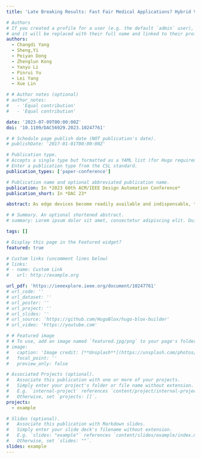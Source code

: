 ```yaml
---
title: 'Late Breaking Results: Fast Fair Medical Applications? Hybrid Vision Models Achieve the Fairness on the Edge'

# Authors
# If you created a profile for a user (e.g. the default `admin` user), write the username (folder name) here
# and it will be replaced with their full name and linked to their profile.
authors:
  - Changdi Yang
  - Sheng,Yi
  - Peiyan Dong
  - Zhenglun Kong
  - Yanyu Li
  - Pinrui Yu
  - Lei Yang
  - Xue Lin

# # Author notes (optional)
# author_notes:
#   - 'Equal contribution'
#   - 'Equal contribution'

date: '2023-07-09T00:00:00Z'
doi: '10.1109/DAC56929.2023.10247761'

# # Schedule page publish date (NOT publication's date).
# publishDate: '2017-01-01T00:00:00Z'

# Publication type.
# Accepts a single type but formatted as a YAML list (for Hugo requirements).
# Enter a publication type from the CSL standard.
publication_types: ['paper-conference']

# Publication name and optional abbreviated publication name.
publication: In *2023 60th ACM/IEEE Design Automation Conference*
publication_short: In *DAC 23*

abstract: As edge devices become readily available and indispensable, there is an urgent need for effective and efficient intelligent applications to be deployed widespread. However, fairness has always been an issue, especially in edge medical applications. Compared to convolutional neuron networks (CNNs), Vision Transformer (ViT) has a better ability to extract global information, which will contribute to alleviating the unfairness problem. Typically, ViTs consume large amounts of computational and memory resources, which hinders their usage on edge. In this work, we propose a novel hardware-efficient Vision Model search framework for the fair dermatology classification, namely HeViFa. Experimental results show that HeViFa could search for a hybrid ViT model that reaches 173.1 FPS on a Samsung S21 mobile phone with 85.71% accuracy on the light skin dataset and 80.85% accuracy on the dark skin dataset. Note that HeViFa can reach both the highest accuracy and fairness under similar latency constrain on multiple edge devices (Samsung S21 mobile phone, iPhone 13 Pro and Raspberry PI).

# # Summary. An optional shortened abstract.
# summary: Lorem ipsum dolor sit amet, consectetur adipiscing elit. Duis posuere tellus ac convallis placerat. Proin tincidunt magna sed ex sollicitudin condimentum.

tags: []

# Display this page in the Featured widget?
featured: true

# Custom links (uncomment lines below)
# links:
# - name: Custom Link
#   url: http://example.org

url_pdf: 'https://ieeexplore.ieee.org/document/10247761'
# url_code: ''
# url_dataset: ''
# url_poster: ''
# url_project: ''
# url_slides: ''
# url_source: 'https://github.com/HugoBlox/hugo-blox-builder'
# url_video: 'https://youtube.com'

# # Featured image
# # To use, add an image named `featured.jpg/png` to your page's folder.
# image:
#   caption: 'Image credit: [**Unsplash**](https://unsplash.com/photos/pLCdAaMFLTE)'
#   focal_point: ''
#   preview_only: false

# Associated Projects (optional).
#   Associate this publication with one or more of your projects.
#   Simply enter your project's folder or file name without extension.
#   E.g. `internal-project` references `content/project/internal-project/index.md`.
#   Otherwise, set `projects: []`.
projects:
  - example

# Slides (optional).
#   Associate this publication with Markdown slides.
#   Simply enter your slide deck's filename without extension.
#   E.g. `slides: "example"` references `content/slides/example/index.md`.
#   Otherwise, set `slides: ""`.
slides: example
---
```


<!-- {{% callout note %}}
Click the _Cite_ button above to demo the feature to enable visitors to import publication metadata into their reference management software.
{{% /callout %}}

{{% callout note %}}
Create your slides in Markdown - click the _Slides_ button to check out the example.
{{% /callout %}}

Add the publication's **full text** or **supplementary notes** here. You can use rich formatting such as including [code, math, and images](https://docs.hugoblox.com/content/writing-markdown-latex/). -->
